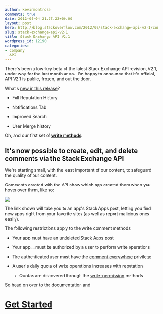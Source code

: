```yaml
---
author: kevinmontrose
comments: true
date: 2012-09-04 21:37:22+00:00
layout: post
hero: http://blog.stackoverflow.com/2012/09/stack-exchange-api-v2-1/comment/
slug: stack-exchange-api-v2-1
title: Stack Exchange API V2.1
wordpress_id: 12190
categories:
- company
- API
---
```


There's been a low-key beta of the latest Stack Exchange API revision, V2.1, under way for the last month or so.  I'm happy to announce that it's official, API V2.1 is public, frozen, and out the door.

What's [new in this release](https://api.stackexchange.com/docs/change-log)?



	
  * Full Reputation History

	
  * Notifications Tab

	
  * Improved Search

	
  * User Merge history


Oh, and our first set of [**write methods**](https://api.stackexchange.com/docs/write).


## It's now possible to create, edit, and delete comments via the Stack Exchange API


We're starting small, with the least important of our content, to safeguard the quality of our content.

Comments created with the API show which app created them when you hover over them, like so:

[![](http://blog.stackoverflow.com/wp-content/uploads/comment.png)](http://blog.stackoverflow.com/2012/09/stack-exchange-api-v2-1/comment/)

The link shown will take you to an app's Stack Apps post, letting you find new apps right from your favorite sites (as well as report malicious ones easily).

The following restrictions apply to the write comment methods:



	
  * Your app must have an undeleted Stack Apps post

	
  * Your app_ _must be authorized by a user to perform write operations

	
  * The authenticated user must have the [comment everywhere](http://stackoverflow.com/privileges/comment) privilege

	
  * A user's daily quota of write operations increases with reputation

	
    * Quotas are discovered through the [write-permission](https://api.stackexchange.com/docs/me-write-permissions) methods





So head on over to the documentation and


# [Get Started](https://api.stackexchange.com/docs)
